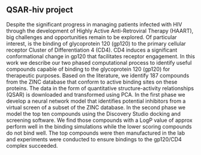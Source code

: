 ## QSAR-hiv project 

Despite the significant progress in managing patients infected with HIV through the development of Highly Active Anti-Retroviral Therapy (HAART), big challenges and opportunities remain to be explored. Of particular interest, is the binding of glycoprotein 120 (gp120) to the primary cellular receptor Cluster of Differentiation 4 (CD4). CD4 induces a significant conformational change in gp120 that facilitates receptor engagement. In this work we describe our  two phased computational process to identify useful compounds capable of binding to the glycoprotein 120 (gp120)  for therapeutic purposes.  Based on the literature, we identify 187 compounds from the ZINC database that conform to active binding sites on these proteins. The data in the form of quantitative structure-activity relationships (QSAR) is downloaded and transformed using PCA. In the first phase we develop a neural network model that identifies potential inhibitors from a virtual screen of a subset of the ZINC database. In the second phase we model the top ten compounds using the Discovery Studio docking and screening software. We find those compounds with a LogP value of approx perform well in the binding simulations while the lower scoring compounds do not bind well. The top compounds were then manufactured in the lab and experiments were conducted to ensure bindings to the gp120/CD4 complex succeeded. 
